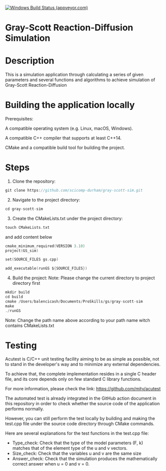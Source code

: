 [![Windows Build Status (appveyor.com)](https://img.shields.io/appveyor/ci/mity/acutest/master.svg?logo=windows&label=windows%20build)](https://ci.appveyor.com/project/mity/acutest/branch/master)

# Gray-Scott Reaction-Diffusion Simulation
# Description
This is a simulation application through calculating a series of given parameters and several functions and algorithms to achieve simulation of Gray-Scott Reaction-Diffusion

# Building the application locally
Prerequisites:

A compatible operating system (e.g. Linux, macOS, Windows).

A compatible C++ compiler that supports at least C++14.

CMake and a compatible build tool for building the project.

# Steps 

1. Clone the repository:
``` C
git clone https://github.com/scicomp-durham/gray-scott-sim.git
```

2. Navigate to the project directory:
``` C
cd gray-scott-sim
```

3. Create the CMakeLists.txt under the project directory:
``` C
touch CMakeLists.txt
```
and add content below
``` C
cmake_minimum_required(VERSION 3.10)
project(GS_sim)

set(SOURCE_FILES gs.cpp)

add_executable(runGS ${SOURCE_FILES})
```

4. Build the project:
Note: Please change the current directory to project directory first

``` C
mkdir build
cd build
cmake /Users/balencicash/Documents/ProSkills/gs/gray-scott-sim
make
./runGS
```
Note: Change the path name above according to your path name witch contains CMakeLists.txt

# Testing 

Acutest is C/C++ unit testing facility aiming to be as simple as possible, not to stand in the developer's way and to minimize any external dependencies.

To achieve that, the complete implementation resides in a single C header file, and its core depends only on few standard C library functions.

For more information, please check the link: https://github.com/mity/acutest

The automated test is already integrated in the GitHub action document in this repository in order to check whether the source code of the application performs normally.

However, you can still perform the test locally by building and making the test.cpp file under the source code directory through CMake commands.

Here are several explanations for the test functions in the test.cpp file:

* Type_check: Check that the type of the model parameters (F, k) matches that of the element type
of the u and v vectors.
* Size_check: Check that the variables u and v are the same size
* Answer_check: Check that the simulation produces the mathematically correct answer when u = 0 and
v = 0.
